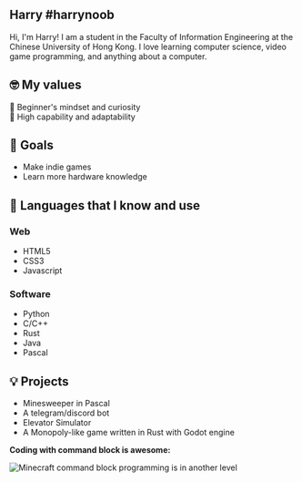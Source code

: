 ## Harry #harrynoob
Hi, I'm Harry! I am a student in the Faculty of Information Engineering at the Chinese University of Hong Kong. I love learning computer science, video game programming, and anything about a computer.

## 🤓 My values
🍏 Beginner's mindset and curiosity<br>
💨 High capability and adaptability<br>

## 🌱 Goals
- Make indie games
- Learn more hardware knowledge

## 🧠 Languages that I know and use
### Web
- HTML5
- CSS3
- Javascript
### Software
- Python
- C/C++
- Rust
- Java
- Pascal

## 💡 Projects
- Minesweeper in Pascal
- A telegram/discord bot
- Elevator Simulator
- A Monopoly-like game written in Rust with Godot engine


**Coding with command block is awesome:**

![Minecraft command block programming is in another level](https://i.kym-cdn.com/photos/images/original/001/340/291/07b.jpg)


<!--
## 🔗 Get in touch
- Personal site: 
- Dev.to: 
- StackOverflow: 



- 🔭 I’m currently working on ...
- 🌱 I’m currently learning ...
- 👯 I’m looking to collaborate on ...
- 🤔 I’m looking for help with ...
- 💬 Ask me about ...
- 📫 How to reach me: ...
- 😄 Pronouns: ...
- ⚡ Fun fact: ...
-->
